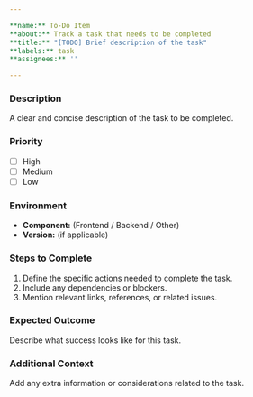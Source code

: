 ```yaml
---

**name:** To-Do Item  
**about:** Track a task that needs to be completed  
**title:** "[TODO] Brief description of the task"  
**labels:** task  
**assignees:** ''  

---
```


### Description  
A clear and concise description of the task to be completed.  

### Priority  
- [ ] High  
- [ ] Medium  
- [ ] Low  

### Environment  
- **Component:** (Frontend / Backend / Other)  
- **Version:** (if applicable)  

### Steps to Complete  
1. Define the specific actions needed to complete the task.  
2. Include any dependencies or blockers.  
3. Mention relevant links, references, or related issues.  

### Expected Outcome  
Describe what success looks like for this task.  

### Additional Context  
Add any extra information or considerations related to the task.